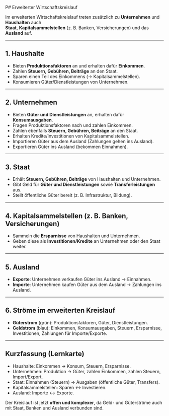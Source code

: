 P# Erweiterter Wirtschaftskreislauf

Im erweiterten Wirtschaftskreislauf treten zusätzlich zu **Unternehmen** und **Haushalten** auch  
**Staat**, **Kapitalsammelstellen** (z. B. Banken, Versicherungen) und das **Ausland** auf.

---

## 1. Haushalte
- Bieten **Produktionsfaktoren** an und erhalten dafür **Einkommen**.  
- Zahlen **Steuern, Gebühren, Beiträge** an den Staat.  
- Sparen einen Teil des Einkommens (→ Kapitalsammelstellen).  
- Konsumieren Güter/Dienstleistungen von Unternehmen.

---

## 2. Unternehmen
- Bieten **Güter und Dienstleistungen** an, erhalten dafür **Konsumausgaben**.  
- Fragen Produktionsfaktoren nach und zahlen Einkommen.  
- Zahlen ebenfalls **Steuern, Gebühren, Beiträge** an den Staat.  
- Erhalten Kredite/Investitionen von Kapitalsammelstellen.  
- Importieren Güter aus dem Ausland (Zahlungen gehen ins Ausland).  
- Exportieren Güter ins Ausland (bekommen Einnahmen).

---

## 3. Staat
- Erhält **Steuern, Gebühren, Beiträge** von Haushalten und Unternehmen.  
- Gibt Geld für **Güter und Dienstleistungen** sowie **Transferleistungen** aus.  
- Stellt öffentliche Güter bereit (z. B. Infrastruktur, Bildung).

---

## 4. Kapitalsammelstellen (z. B. Banken, Versicherungen)
- Sammeln die **Ersparnisse** von Haushalten und Unternehmen.  
- Geben diese als **Investitionen/Kredite** an Unternehmen oder den Staat weiter.  

---

## 5. Ausland
- **Exporte**: Unternehmen verkaufen Güter ins Ausland → Einnahmen.  
- **Importe**: Unternehmen kaufen Güter aus dem Ausland → Zahlungen ins Ausland.  

---

## 6. Ströme im erweiterten Kreislauf
- **Güterstrom** (grün): Produktionsfaktoren, Güter, Dienstleistungen.  
- **Geldstrom** (blau): Einkommen, Konsumausgaben, Steuern, Ersparnisse, Investitionen, Zahlungen für Importe/Exporte.  

---

## Kurzfassung (Lernkarte)
- Haushalte: Einkommen → Konsum, Steuern, Ersparnisse.  
- Unternehmen: Produktion → Güter, zahlen Einkommen, zahlen Steuern, Import/Export.  
- Staat: Einnahmen (Steuern) → Ausgaben (öffentliche Güter, Transfers).  
- Kapitalsammelstellen: Sparen ↔ Investieren.  
- Ausland: Importe ↔ Exporte.  

Der Kreislauf ist jetzt **offen und komplexer**, da Geld- und Güterströme auch mit Staat, Banken und Ausland verbunden sind.
